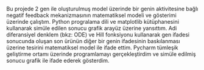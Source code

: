 Bu projede 2 gen ile oluşturulmuş model üzerinde bir genin aktivitesine bağlı negatif feedback mekanizmasının matematiksel modeli ve gösterimi üzerinde çalıştım. Python progralama dili ve matplotlib kütüphanesini kullanarak simüle edilen sonucu grafik arayüz üzerine yansıttım. Adi diferansiyel denklem (bkz: ODE) ve Hill fonksiyonu kullanarak gen ifadesi sonucunda oluşan son ürünün diğer bir genin ifadesinin baskılanması üzerine tesirini matematiksel model ile ifade ettim. Pycharm tümleşik geliştirme ortamı üzerinde programlamayı gerçekleştirdim ve simüle edilmiş sonucu grafik ile ifade ederek gösterdim.
